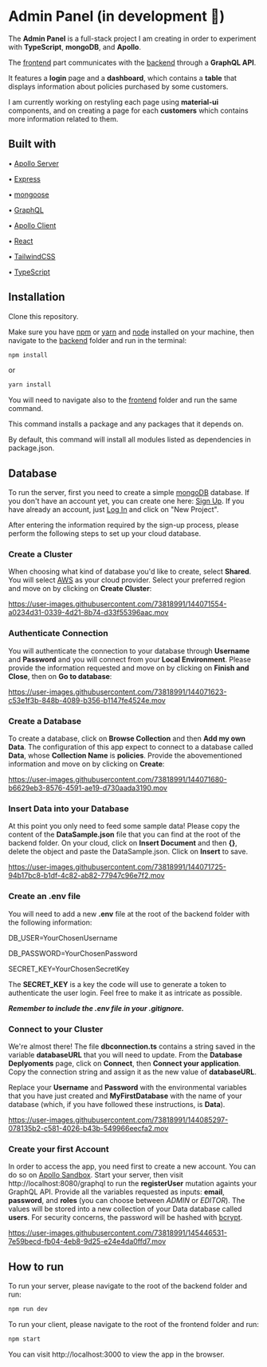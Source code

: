 # Admin Panel (in development :tractor:)

The **Admin Panel** is a full-stack project I am creating in order to experiment with **TypeScript**, **mongoDB**, and **Apollo**.

The [frontend](./frontend) part communicates with the [backend](./backend) through a **GraphQL API**.

It features a **login** page and a **dashboard**, which contains a **table** that displays information about policies purchased by some customers.

I am currently working on restyling each page using **material-ui** components, and on creating a page for each **customers** which contains more information related to them.

## Built with

• [Apollo Server](https://www.apollographql.com/docs/apollo-server)

• [Express](https://expressjs.com/)

• [mongoose](https://mongoosejs.com/)

• [GraphQL](https://graphql.org/)

• [Apollo Client](https://www.apollographql.com/docs/react/)

• [React](https://reactjs.org/)

• [TailwindCSS](https://tailwindcss.com/)

• [TypeScript](https://www.typescriptlang.org/)

## Installation

Clone this repository.

Make sure you have [npm](https://www.npmjs.com/) or [yarn](https://yarnpkg.com/) and [node](https://nodejs.org/en/) installed on your machine, then navigate to the [backend](./backend) folder and run in the terminal:

```bash
npm install
```

or

```bash
yarn install
```

You will need to navigate also to the [frontend](./frontend) folder and run the same command.

This command installs a package and any packages that it depends on.

By default, this command will install all modules listed as dependencies in package.json.

## Database

To run the server, first you need to create a simple [mongoDB](https://www.mongodb.com/) database. If you don't have an account yet, you can create one here: [Sign Up](https://account.mongodb.com/account/register). If you have already an account, just [Log In](https://account.mongodb.com/account/login) and click on "New Project".

After entering the information required by the sign-up process, please perform the following steps to set up your cloud database.

### Create a Cluster

When choosing what kind of database you'd like to create, select **Shared**. You will select [AWS](https://aws.amazon.com/) as your cloud provider. Select your preferred region and move on by clicking on **Create Cluster**:

https://user-images.githubusercontent.com/73818991/144071554-a0234d31-0339-4d21-8b74-d33f55396aac.mov

### Authenticate Connection

You will authenticate the connection to your database through **Username** and **Password** and you will connect from your **Local Environment**. Please provide the information requested and move on by clicking on **Finish and Close**, then on **Go to database**:

https://user-images.githubusercontent.com/73818991/144071623-c53e1f3b-848b-4089-b356-b1147fe4524e.mov

### Create a Database

To create a database, click on **Browse Collection** and then **Add my own Data**. The configuration of this app expect to connect to a database called **Data**, whose **Collection Name** is **policies**. Provide the abovementioned information and move on by clicking on **Create**:

https://user-images.githubusercontent.com/73818991/144071680-b6629eb3-8576-4591-ae19-d730aada3190.mov

### Insert Data into your Database

At this point you only need to feed some sample data! Please copy the content of the **DataSample.json** file that you can find at the root of the backend folder. On your cloud, click on **Insert Document** and then **{}**, delete the object and paste the DataSample.json. Click on **Insert** to save.

https://user-images.githubusercontent.com/73818991/144071725-94b17bc8-b1df-4c82-ab82-77947c96e7f2.mov

### Create an .env file

You will need to add a new **.env** file at the root of the backend folder with the following information:

DB_USER=YourChosenUsername

DB_PASSWORD=YourChosenPassword

SECRET_KEY=YourChosenSecretKey

The **SECRET_KEY** is a key the code will use to generate a token to authenticate the user login. Feel free to make it as intricate as possible. 

**_Remember to include the .env file in your .gitignore._**

### Connect to your Cluster

We're almost there! The file **dbconnection.ts** contains a string saved in the variable **databaseURL** that you will need to update. From the **Database Deplyoments** page, click on **Connect**, then **Connect your application**. Copy the connection string and assign it as the new value of **databaseURL**.

Replace your **Username** and **Password** with the environmental variables that you have just created and **MyFirstDatabase** with the name of your database (which, if you have followed these instructions, is **Data**).

https://user-images.githubusercontent.com/73818991/144085297-078135b2-c581-4026-b43b-549966eecfa2.mov

### Create your first Account

In order to access the app, you need first to create a new account. You can do so on [Apollo Sandbox](https://www.apollographql.com/docs/apollo-server/testing/build-run-queries/). Start your server, then visit http://localhost:8080/graphql to run the **registerUser** mutation againts your GraphQL API. Provide all the variables requested as inputs: **email**, **password**, and **roles** (you can choose between _ADMIN_ or _EDITOR_). The values will be stored into a new collection of your Data database called **users**. For security concerns, the password will be hashed with [bcrypt](https://www.npmjs.com/package/bcrypt).

https://user-images.githubusercontent.com/73818991/145446531-7e59becd-fb04-4eb8-9d25-e24e4da0ffd7.mov


## How to run

To run your server, please navigate to the root of the backend folder and run:

```bash
npm run dev
```

To run your client, please navigate to the root of the frontend folder and run:

```bash
npm start
```

You can visit http://localhost:3000 to view the app in the browser.
